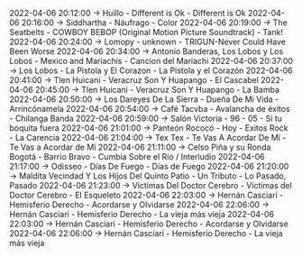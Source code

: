 2022-04-06 20:12:00 -> Huillo - Different is Ok - Different is Ok
2022-04-06 20:16:00 -> Siddhartha - Náufrago - Color
2022-04-06 20:19:00 -> The Seatbelts - COWBOY BEBOP (Original Motion Picture Soundtrack) - Tank!
2022-04-06 20:24:00 -> Lomopy - unknown - TRIGUN-Never Could Have Been Worse
2022-04-06 20:34:00 -> Antonio Banderas, Los Lobos y Los Lobos - Mexico and Mariachis - Cancion del Mariachi
2022-04-06 20:37:00 -> Los Lobos - La Pistola y El Corazon - La Pistola y el Corazón
2022-04-06 20:41:00 -> Tlen Huicani - Veracruz Son Y Huapango - El Cascabel
2022-04-06 20:45:00 -> Tlen Huicani - Veracruz Son Y Huapango - La Bamba
2022-04-06 20:50:00 -> Los Dareyes De La Sierra - Dueña De Mi Vida - Arrincónamela
2022-04-06 20:54:00 -> Café Tacvba - Avalancha de éxitos - Chilanga Banda
2022-04-06 20:59:00 -> Salón Victoria - 96 - 05 - Si tu boquita fuera
2022-04-06 21:01:00 -> Panteón Rococó - Hoy - Exitos Rock - La Carencia
2022-04-06 21:04:00 -> Tex Tex - Te Vas A Acordar De Mí - Te Vas a Acordar de Mí
2022-04-06 21:11:00 -> Celso Piña y su Ronda Bogotá - Barrio Bravo - Cumbia Sobre el Río / Interludio
2022-04-06 21:17:00 -> Odisseo - Días De Fuego - Días de Fuego
2022-04-06 21:20:00 -> Maldita Vecindad Y Los Hijos Del Quinto Patio - Un Tributo - Lo Pasado, Pasado
2022-04-06 21:23:00 -> Victimas Del Doctor Cerebro - Víctimas del Doctor Cerebro - El Esqueleto
2022-04-06 22:03:00 -> Hernán Casciari - Hemisferio Derecho - Acordarse y Olvidarse
2022-04-06 22:06:00 -> Hernán Casciari - Hemisferio Derecho - La vieja más vieja
2022-04-06 22:03:00 -> Hernán Casciari - Hemisferio Derecho - Acordarse y Olvidarse
2022-04-06 22:06:00 -> Hernán Casciari - Hemisferio Derecho - La vieja más vieja
